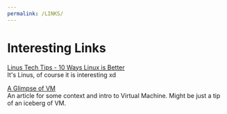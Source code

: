 ```yaml
---
permalink: /LINKS/
---
```


# Interesting Links

[Linus Tech Tips - 10 Ways Linux is Better](https://www.youtube.com/watch?v=mAFMJ1LnQu8)<br>
It's Linus, of course it is interesting xd

[A Glimpse of VM](https://www.howtogeek.com/196060/beginner-geek-how-to-create-and-use-virtual-machines/)<br>
An article for some context and intro to Virtual Machine. Might be just a tip of an iceberg of VM.
